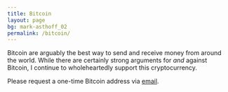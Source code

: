 ```yaml
---
title: Bitcoin
layout: page
bg: mark-asthoff_02
permalink: /bitcoin/
---
```


Bitcoin are arguably the best way to send and receive money from around the world. While there are certainly strong arguments for _and_ against Bitcoin, I continue to wholeheartedly support this cryptocurrency.

Please request a one-time Bitcoin address via <a href="mailto:m@f-a.nz?subject=Bitcoin%20Address%20Request">email</a>.